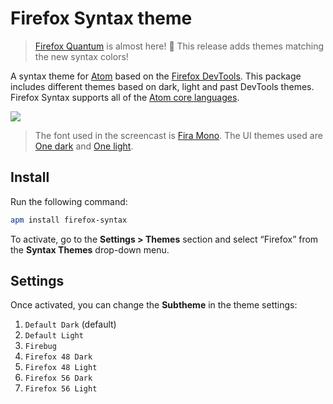 # Firefox Syntax theme

> [Firefox Quantum](https://www.mozilla.org/en-US/firefox/quantum) is almost here! :tada: This release adds themes matching the new syntax colors!

A syntax theme for [Atom](https://atom.io) based on the [Firefox DevTools](https://developer.mozilla.org/en/docs/Tools). This package includes different themes based on dark, light and past DevTools themes. Firefox Syntax supports all of the [Atom core languages](https://github.com/atom/language-examples#languages).

![](https://user-images.githubusercontent.com/17343833/32626307-ed688f5a-c55c-11e7-85a1-c646b81b6739.gif)

> The font used in the screencast is [Fira Mono](https://github.com/mozilla/Fira). The UI themes used are [One dark](https://atom.io/themes/one-dark-ui) and [One light](https://atom.io/themes/one-light-ui).

## Install

Run the following command:

```bash
apm install firefox-syntax
```

To activate, go to the __Settings > Themes__ section and select “Firefox” from the __Syntax Themes__ drop-down menu.

## Settings

Once activated, you can change the __Subtheme__ in the theme settings:

1. `Default Dark` (default)
2. `Default Light`
3. `Firebug`
4. `Firefox 48 Dark`
5. `Firefox 48 Light`
6. `Firefox 56 Dark`
7. `Firefox 56 Light`

